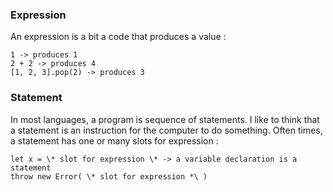 ### Expression

An expression is a bit a code that produces a value : 

```
1 -> produces 1
2 + 2 -> produces 4
[1, 2, 3].pop(2) -> produces 3
```

### Statement

In most languages, a program is sequence of statements. I like to think that a statement is an instruction for the computer to do something. Often times, a statement has one or many slots for expression :

```
let x = \* slot for expression \* -> a variable declaration is a statement
throw new Error( \* slot for expression *\ )
```

